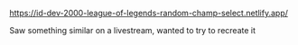 https://id-dev-2000-league-of-legends-random-champ-select.netlify.app/

Saw something similar on a livestream, wanted to try to recreate it

